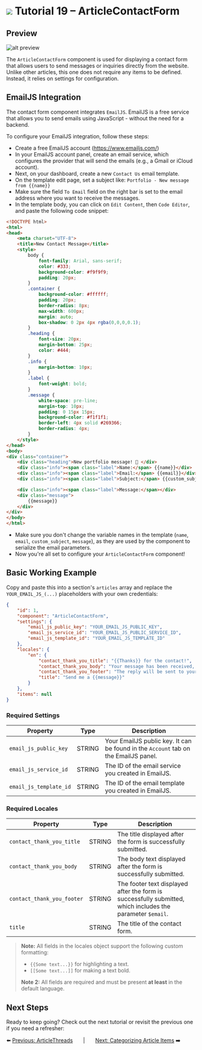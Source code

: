 # <img src="../assets/logo.png"> Tutorial 19 – ArticleContactForm

## Preview

![alt preview](../assets/article-contact-form-preview.png)

The `ArticleContactForm` component is used for displaying a contact form that allows users to send messages or inquiries directly from the website. Unlike other articles, this one does not require any items to be defined. Instead, it relies on settings for configuration.

## EmailJS Integration

The contact form component integrates `EmailJS`. EmailJS is a free service that allows you to send emails using JavaScript - without the need for a backend.

To configure your EmailJS integration, follow these steps:

- Create a free EmailJS account (https://www.emailjs.com/)
- In your EmailJS account panel, create an email service, which configures the provider that will send the emails (e.g., a Gmail or iCloud account).
- Next, on your dashboard, create a new ``Contact Us`` email template.
- On the template edit page, set a subject like: ``Portfolio - New message from {{name}}``
- Make sure the field ``To Email`` field on the right bar is set to the email address where you want to receive the messages.
- In the template body, you can click on ``Edit Content``, then ``Code Editor``, and paste the following code snippet:

```html
<!DOCTYPE html>
<html>
<head>
    <meta charset="UTF-8">
    <title>New Contact Message</title>
    <style>
        body {
            font-family: Arial, sans-serif;
            color: #333;
            background-color: #f9f9f9;
            padding: 20px;
        }
        .container {
            background-color: #ffffff;
            padding: 20px;
            border-radius: 8px;
            max-width: 600px;
            margin: auto;
            box-shadow: 0 2px 4px rgba(0,0,0,0.1);
        }
        .heading {
            font-size: 20px;
            margin-bottom: 25px;
            color: #444;
        }
        .info {
            margin-bottom: 10px;
        }
        .label {
            font-weight: bold;
        }
        .message {
            white-space: pre-line;
            margin-top: 10px;
            padding: 0 15px 15px;
            background-color: #f1f1f1;
            border-left: 4px solid #269366;
            border-radius: 4px;
        }
    </style>
</head>
<body>
<div class="container">
    <div class="heading">New portfolio message! 📩 </div>
    <div class="info"><span class="label">Name:</span> {{name}}</div>
    <div class="info"><span class="label">Email:</span> {{email}}</div>
    <div class="info"><span class="label">Subject:</span> {{custom_subject}}</div>

    <div class="info"><span class="label">Message:</span></div>
    <div class="message">
        {{message}}
    </div>
</div>
</body>
</html>
```

- Make sure you don't change the variable names in the template (`name`, `email`, `custom_subject`, `message`), as they are used by the component to serialize the email parameters.
- Now you're all set to configure your `ArticleContactForm` component!

## Basic Working Example

Copy and paste this into a section's `articles` array and replace the `YOUR_EMAIL_JS_(...)` placeholders with your own credentials:

```json
{
    "id": 1,
    "component": "ArticleContactForm",
    "settings": {
        "email_js_public_key": "YOUR_EMAIL_JS_PUBLIC_KEY",
        "email_js_service_id": "YOUR_EMAIL_JS_PUBLIC_SERVICE_ID",
        "email_js_template_id": "YOUR_EMAIL_JS_TEMPLATE_ID"
    },
    "locales": {
        "en": {
            "contact_thank_you_title": "{{Thanks}} for the contact!",
            "contact_thank_you_body": "Your message has been received, and I'll be reaching out to you soon. I appreciate your time and look forward to connecting with you!",
            "contact_thank_you_footer": "The reply will be sent to your email address: {{$email}}",
            "title": "Send me a {{message}}"
        }
    },
    "items": null
}
```

### Required Settings

| Property                | Type    | Description                                                                         |
|-------------------------|---------|-------------------------------------------------------------------------------------|
| `email_js_public_key`   | STRING  | Your EmailJS public key. It can be found in the `Account` tab on the EmailJS panel. |
| `email_js_service_id`   | STRING  | The ID of the email service you created in EmailJS.                                 |
| `email_js_template_id`  | STRING  | The ID of the email template you created in EmailJS.                                |

### Required Locales

| Property                        | Type    | Description                                                                                                |
|---------------------------------|---------|------------------------------------------------------------------------------------------------------------|
| `contact_thank_you_title`       | STRING  | The title displayed after the form is successfully submitted.                                              |
| `contact_thank_you_body`        | STRING  | The body text displayed after the form is successfully submitted.                                          |
| `contact_thank_you_footer`      | STRING  | The footer text displayed after the form is successfully submitted, which includes the parameter `$email`. |
| `title`                         | STRING  | The title of the contact form.                                                                             |

> **Note:** All fields in the locales object support the following custom formatting:
>- `{{Some text...}}` for highlighting a text.
>- `[[Some text...]]` for making a text bold.
>
> **Note 2:** All fields are required and must be present **at least** in the default language.

## Next Steps
Ready to keep going? Check out the next tutorial or revisit the previous one if you need a refresher:

⬅️ [Previous: ArticleThreads](./TUTORIAL_18_ARTICLE_THREADS.md)
&nbsp;&nbsp;&nbsp;&nbsp;&nbsp;&nbsp;|&nbsp;&nbsp;&nbsp;&nbsp;&nbsp;&nbsp;
[Next: Categorizing Article Items](./TUTORIAL_20_CATEGORIZING_ARTICLE_ITEMS.md) ➡️ 
